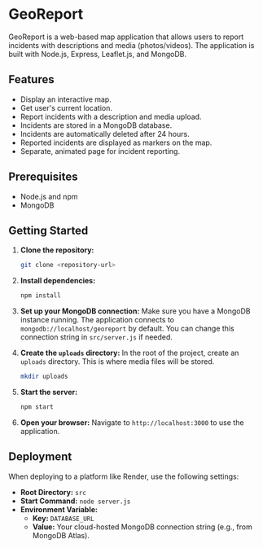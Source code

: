 # GeoReport

GeoReport is a web-based map application that allows users to report incidents with descriptions and media (photos/videos). The application is built with Node.js, Express, Leaflet.js, and MongoDB.

## Features

*   Display an interactive map.
*   Get user's current location.
*   Report incidents with a description and media upload.
*   Incidents are stored in a MongoDB database.
*   Incidents are automatically deleted after 24 hours.
*   Reported incidents are displayed as markers on the map.
*   Separate, animated page for incident reporting.

## Prerequisites

*   Node.js and npm
*   MongoDB

## Getting Started

1.  **Clone the repository:**
    ```bash
    git clone <repository-url>
    ```

2.  **Install dependencies:**
    ```bash
    npm install
    ```

3.  **Set up your MongoDB connection:**
    Make sure you have a MongoDB instance running. The application connects to `mongodb://localhost/georeport` by default. You can change this connection string in `src/server.js` if needed.

4.  **Create the `uploads` directory:**
    In the root of the project, create an `uploads` directory. This is where media files will be stored.
    ```bash
    mkdir uploads
    ```

5.  **Start the server:**
    ```bash
    npm start
    ```

6.  **Open your browser:**
    Navigate to `http://localhost:3000` to use the application.

## Deployment

When deploying to a platform like Render, use the following settings:

*   **Root Directory:** `src`
*   **Start Command:** `node server.js`
*   **Environment Variable:**
    *   **Key:** `DATABASE_URL`
    *   **Value:** Your cloud-hosted MongoDB connection string (e.g., from MongoDB Atlas).
